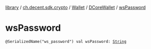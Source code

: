 [library](../../../index.md) / [ch.decent.sdk.crypto](../../index.md) / [Wallet](../index.md) / [DCoreWallet](index.md) / [wsPassword](./ws-password.md)

# wsPassword

`@SerializedName("ws_password") val wsPassword: `[`String`](https://kotlinlang.org/api/latest/jvm/stdlib/kotlin/-string/index.html)